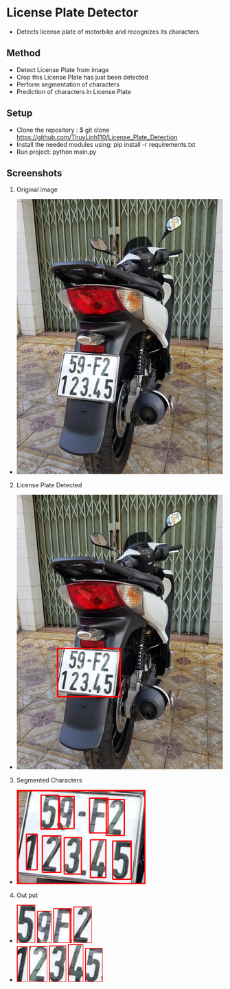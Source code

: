 # License Plate Detector
- Detects license plate of motorbike and recognizes its characters

## Method
- Detect License Plate from image
- Crop this License Plate has just been detected
- Perform segmentation of characters
- Prediction of characters in License Plate

## Setup
- Clone the repository :
  $ git clone https://github.com/ThuyLinh110/License_Plate_Detection
- Install the needed modules using:  pip install -r requirements.txt
- Run project: python main.py

## Screenshots
 1. Original image
  - ![alt text](https://github.com/ThuyLinh110/License_Plate_Detection/blob/master/image/image4.jpg)
 2. License Plate Detected
  - ![alt text](https://github.com/ThuyLinh110/License_Plate_Detection/blob/master/out_put/New_img.png)
 3. Segmented Characters
  - ![alt text](https://github.com/ThuyLinh110/License_Plate_Detection/blob/master/out_put/crop.png)
 4. Out put
  - ![alt text](https://github.com/ThuyLinh110/License_Plate_Detection/blob/master/out_put/ROI_0.png)
    ![alt text](https://github.com/ThuyLinh110/License_Plate_Detection/blob/master/out_put/ROI_1.png)
    ![alt text](https://github.com/ThuyLinh110/License_Plate_Detection/blob/master/out_put/ROI_7.png)
    ![alt text](https://github.com/ThuyLinh110/License_Plate_Detection/blob/master/out_put/ROI_3.png)
  -
    ![alt text](https://github.com/ThuyLinh110/License_Plate_Detection/blob/master/out_put/ROI_8.png)
    ![alt text](https://github.com/ThuyLinh110/License_Plate_Detection/blob/master/out_put/ROI_6.png)
    ![alt text](https://github.com/ThuyLinh110/License_Plate_Detection/blob/master/out_put/ROI_2.png)
    ![alt text](https://github.com/ThuyLinh110/License_Plate_Detection/blob/master/out_put/ROI_5.png)
    ![alt text](https://github.com/ThuyLinh110/License_Plate_Detection/blob/master/out_put/ROI_4.png)
